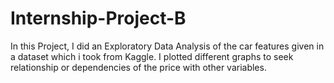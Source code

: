 # Internship-Project-B

In this Project, I did an Exploratory Data Analysis of the car features given in a dataset which i took from Kaggle. I plotted different graphs to seek relationship or dependencies of the price with other variables. 
